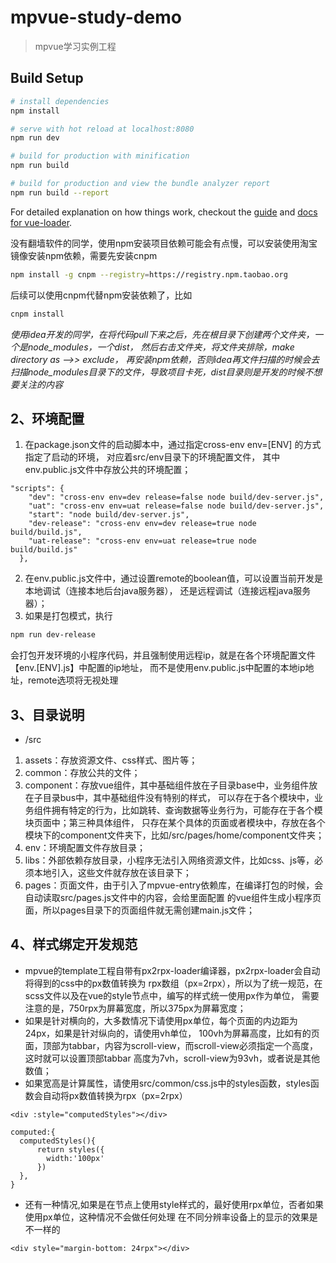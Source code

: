 # mpvue-study-demo

> mpvue学习实例工程

## Build Setup

``` bash
# install dependencies
npm install

# serve with hot reload at localhost:8080
npm run dev

# build for production with minification
npm run build

# build for production and view the bundle analyzer report
npm run build --report
```

For detailed explanation on how things work, checkout the [guide](http://vuejs-templates.github.io/webpack/) and [docs for vue-loader](http://vuejs.github.io/vue-loader).

没有翻墙软件的同学，使用npm安装项目依赖可能会有点慢，可以安装使用淘宝镜像安装npm依赖，需要先安装cnpm

``` bash
npm install -g cnpm --registry=https://registry.npm.taobao.org
```

后续可以使用cnpm代替npm安装依赖了，比如

``` bash
cnpm install
```

*使用idea开发的同学，在将代码pull下来之后，先在根目录下创建两个文件夹，一个是node_modules，一个dist，
然后右击文件夹，将文件夹排除，make directory as -->> exclude， 再安装npm依赖，否则idea再文件扫描的时候会去
扫描node_modules目录下的文件，导致项目卡死，dist目录则是开发的时候不想要关注的内容* 


## 2、环境配置
1. 在package.json文件的启动脚本中，通过指定cross-env env=[ENV] 的方式指定了启动的环境，
对应着src/env目录下的环境配置文件，
其中env.public.js文件中存放公共的环境配置；

```$xslt
"scripts": {
    "dev": "cross-env env=dev release=false node build/dev-server.js",
    "uat": "cross-env env=uat release=false node build/dev-server.js",
    "start": "node build/dev-server.js",
    "dev-release": "cross-env env=dev release=true node build/build.js",
    "uat-release": "cross-env env=uat release=true node build/build.js"
  },
```

2. 在env.public.js文件中，通过设置remote的boolean值，可以设置当前开发是本地调试（连接本地后台java服务器），
还是远程调试（连接远程java服务器）；
3. 如果是打包模式，执行

``` bash
npm run dev-release
```

会打包开发环境的小程序代码，并且强制使用远程ip，就是在各个环境配置文件【env.[ENV].js】中配置的ip地址，
而不是使用env.public.js中配置的本地ip地址，remote选项将无视处理

## 3、目录说明
- /src
1. assets：存放资源文件、css样式、图片等；
2. common：存放公共的文件；
3. component：存放vue组件，其中基础组件放在子目录base中，业务组件放在子目录bus中，其中基础组件没有特别的样式，
可以存在于各个模块中，业务组件拥有特定的行为，比如跳转、查询数据等业务行为，可能存在于各个模块页面中；第三种具体组件，
只存在某个具体的页面或者模块中，存放在各个模块下的component文件夹下，比如/src/pages/home/component文件夹；
4. env：环境配置文件存放目录；
5. libs：外部依赖存放目录，小程序无法引入网络资源文件，比如css、js等，必须本地引入，这些文件就存放在该目录下；
6. pages：页面文件，由于引入了mpvue-entry依赖库，在编译打包的时候，会自动读取src/pages.js文件中的内容，会给里面配置
的vue组件生成小程序页面，所以pages目录下的页面组件就无需创建main.js文件；

## 4、样式绑定开发规范
- mpvue的template工程自带有px2rpx-loader编译器，px2rpx-loader会自动将得到的css中的px数值转换为
rpx数组（px=2rpx），所以为了统一规范，在scss文件以及在vue的style节点中，编写的样式统一使用px作为单位，
需要注意的是，750rpx为屏幕宽度，所以375px为屏幕宽度；
- 如果是针对横向的，大多数情况下请使用px单位，每个页面的内边距为24px，如果是针对纵向的，请使用vh单位，
100vh为屏幕高度，比如有的页面，顶部为tabbar，内容为scroll-view，而scroll-view必须指定一个高度，这时就可以设置顶部tabbar
高度为7vh，scroll-view为93vh，或者说是其他数值；
- 如果宽高是计算属性，请使用src/common/css.js中的styles函数，styles函数会自动将px数值转换为rpx（px=2rpx）

```
<div :style="computedStyles"></div>

computed:{
  computedStyles(){
      return styles({
        width:'100px'
      })
  },
}
```

- 还有一种情况,如果是在节点上使用style样式的，最好使用rpx单位，否者如果使用px单位，这种情况不会做任何处理
在不同分辨率设备上的显示的效果是不一样的
```
<div style="margin-bottom: 24rpx"></div>
```




